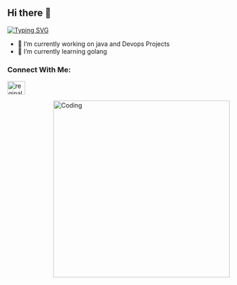 ## Hi there 👋
[![Typing SVG](https://readme-typing-svg.herokuapp.com?font=Fira+Code&pause=1000&color=5E73F7&vCenter=true&width=435&lines=I'm+Surya)](https://git.io/typing-svg)
<!--
**suryamerinphilip/suryamerinphilip** is a ✨ _special_ ✨ repository because its `README.md` (this file) appears on your GitHub profile.

Here are some ideas to get you started:
-->
- 🔭 I’m currently working on java and Devops Projects
- 🌱 I’m currently learning golang


### Connect With Me:


<p align="left">
<a href="https://www.linkedin.com/in/surya-merin-philip/" target="blank"><img align="center" src="https://cdn.jsdelivr.net/npm/simple-icons@3.0.1/icons/linkedin.svg" alt="reginald-jones" height="30" width="40" /></a>
</p>

<img align="right" alt="Coding" width="400" src="https://cdn.dribbble.com/users/2646423/screenshots/5507196/computer.gif">



